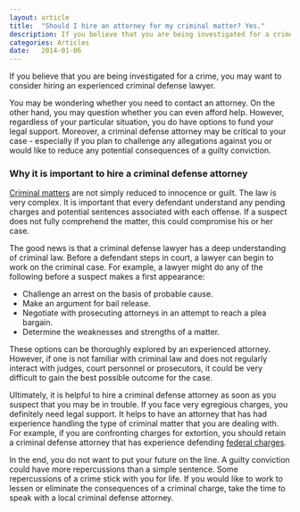 ```yaml
---
layout: article
title:  "Should I hire an attorney for my criminal matter? Yes."
description: If you believe that you are being investigated for a crime, you may want to consider hiring an experienced criminal defense lawyer.
categories: Articles 
date:   2014-01-06
---
```



<p>If you believe that you are being investigated for a crime, you may want to consider hiring an experienced criminal defense lawyer.</p>
<p>You may be wondering whether you need to contact an attorney. On the other hand, you may question whether you can even afford help. However, regardless of your particular situation, you do have options to fund your legal support. Moreover, a criminal defense attorney may be critical to your case - especially if you plan to challenge any allegations against you or would like to reduce any potential consequences of a guilty conviction.</p>
<h3>Why it is important to hire a criminal defense attorney</h3>
<p>
<a href="/Criminal-Defense/Criminal-Defense.html">Criminal matters</a> are not simply reduced to innocence or guilt. The law is very complex. It is important that every defendant understand any pending charges and potential sentences associated with each offense. If a suspect does not fully comprehend the matter, this could compromise his or her case.
</p>
<p>The good news is that a criminal defense lawyer has a deep understanding of criminal law. Before a defendant steps in court, a lawyer can begin to work on the criminal case. For example, a lawyer might do any of the following before a suspect makes a first appearance:</p>
<ul><li>Challenge an arrest on the basis of probable cause.</li><li>Make an argument for bail release.</li><li>Negotiate with prosecuting attorneys in an attempt to reach a plea bargain.</li><li>Determine the weaknesses and strengths of a matter.</li></ul>
<p>These options can be thoroughly explored by an experienced attorney. However, if one is not familiar with criminal law and does not regularly interact with judges, court personnel or prosecutors, it could be very difficult to gain the best possible outcome for the case.</p>
<p>Ultimately, it is helpful to hire a criminal defense attorney as soon as you suspect that you may be in trouble. If you face very egregious charges, you definitely need legal support. It helps to have an attorney that has had experience handling the type of criminal matter that you are dealing with. For example, if you are confronting charges for extortion, you should retain a criminal defense attorney that has experience defending
<a href="/Criminal-Defense/Federal-Charges/">federal charges</a>.
</p>
<p>In the end, you do not want to put your future on the line. A guilty conviction could have more repercussions than a simple sentence. Some repercussions of a crime stick with you for life. If you would like to work to lessen or eliminate the consequences of a criminal charge, take the time to speak with a local criminal defense attorney.</p>